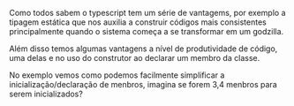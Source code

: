 Como todos sabem o typescript tem um série de vantagems, por exemplo a tipagem estática que nos auxilia
a construir códigos mais consistentes principalmente quando o sistema começa a se transformar em um godzilla.

Além disso temos algumas vantagens a nível de produtividade de código, uma delas e no uso do construtor ao declarar um membro da classe.

No exemplo vemos como podemos facilmente simplificar a inicialização/declaração de menbros, imagina se forem 3,4 menbros para serem inicializados?